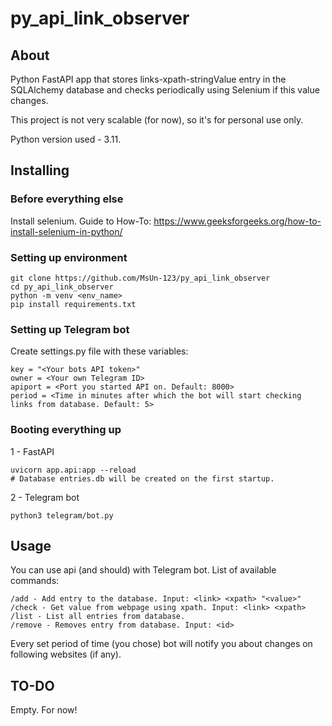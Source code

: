# py_api_link_observer

## About <a name = "about"></a>

Python FastAPI app that stores links-xpath-stringValue entry in the SQLAlchemy database and checks periodically using Selenium if this value changes.

This project is not very scalable (for now), so it's for personal use only.

Python version used - 3.11.

## Installing <a name = "getting_started"></a>

### Before everything else

Install selenium. Guide to How-To: https://www.geeksforgeeks.org/how-to-install-selenium-in-python/

### Setting up environment

```
git clone https://github.com/MsUn-123/py_api_link_observer
cd py_api_link_observer
python -m venv <env_name>
pip install requirements.txt
```

### Setting up Telegram bot

Create settings.py file with these variables:

```
key = "<Your bots API token>"
owner = <Your own Telegram ID>
apiport = <Port you started API on. Default: 8000>
period = <Time in minutes after which the bot will start checking links from database. Default: 5>
```

### Booting everything up

1 - FastAPI

```
uvicorn app.api:app --reload
# Database entries.db will be created on the first startup.
```

2 - Telegram bot

```
python3 telegram/bot.py
```

## Usage <a name = "usage"></a>

You can use api (and should) with Telegram bot.
List of available commands:

```
/add - Add entry to the database. Input: <link> <xpath> "<value>"
/check - Get value from webpage using xpath. Input: <link> <xpath>
/list - List all entries from database.
/remove - Removes entry from database. Input: <id>
```

Every set period of time (you chose) bot will notify you about changes on following websites (if any).

## TO-DO <a name = "todo"></a>

Empty. For now!
